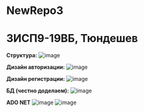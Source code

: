 # NewRepo3

<h1>3ИСП9-19ВБ, Тюндешев</h1>

<b>Структура:</b>
![image](https://user-images.githubusercontent.com/116631267/218426585-7a48cef4-0a36-47bd-afc5-9754c992b433.png)

<b>Дизайн авторизации:</b>
![image](https://user-images.githubusercontent.com/116631267/218426872-49d81e90-f1ad-4034-8f33-3076d0cfb1b9.png)

<b>Дизайн регистрации:</b>
![image](https://user-images.githubusercontent.com/116631267/218427009-6904fe4e-6e09-4ad4-aeb8-97e2579bf2df.png)

<b>БД (честно доделаем):</b>
![image](https://user-images.githubusercontent.com/116631267/218427235-6765c6fb-ee41-4dbd-ac97-2339eb716662.png)

<b>ADO NET</b>
![image](https://user-images.githubusercontent.com/116631267/218427642-6ef69f3f-c3ce-4441-902b-a22fb51b5418.png)
![image](https://user-images.githubusercontent.com/116631267/218427957-468ed379-ee75-4880-a794-1961322987a5.png)
